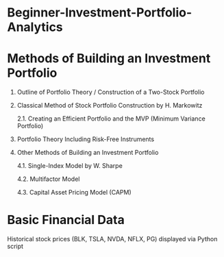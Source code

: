 # Beginner-Investment-Portfolio-Analytics




# Methods of Building an Investment Portfolio

1. Outline of Portfolio Theory / Construction of a Two-Stock Portfolio

2. Classical Method of Stock Portfolio Construction by H. Markowitz

    2.1. Creating an Efficient Portfolio and the MVP (Minimum Variance Portfolio)

3. Portfolio Theory Including Risk-Free Instruments

4. Other Methods of Building an Investment Portfolio

   4.1. Single-Index Model by W. Sharpe

      4.2. Multifactor Model

      4.3. Capital Asset Pricing Model (CAPM)

# Basic Financial Data

Historical stock prices (BLK, TSLA, NVDA, NFLX, PG) displayed via Python script
